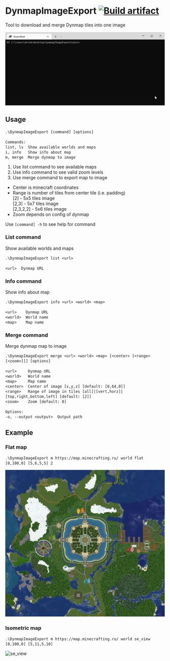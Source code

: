 # DynmapImageExport [![Build artifact](https://img.shields.io/github/workflow/status/Virenbar/DynmapImageExport/Build%20Artifact?label=Build&logo=github)](https://github.com/Virenbar/DynmapImageExport/actions/workflows/build-artifact.yml)

Tool to download and merge Dynmap tiles into one image

![terminal](/assets/images/terminal.gif)

## Usage

```text
.\DynmapImageExport [command] [options]

Commands:
list, ls  Show available worlds and maps
i, info   Show info about map
m, merge  Merge dynmap to image
```

1. Use list command to see available maps
2. Use info command to see valid zoom levels
3. Use merge command to export map to image

* Center is minecraft coordinates
* Range is number of tiles from center tile (i.e. padding)  
[2] - 5x5 tiles image  
[2,3] - 5x7 tiles image  
[2,3,2,2] - 5x6 tiles image
* Zoom depends on config of dynmap

Use `[command] -h` to see help for command

### List command

Show available worlds and maps

```text
.\DynmapImageExport list <url>

<url>  Dynmap URL
```

### Info command

Show info about map

```text
.\DynmapImageExport info <url> <world> <map>

<url>    Dynmap URL
<world>  World name
<map>    Map name
```

### Merge command

Merge dynmap map to image

```text
.\DynmapImageExport merge <url> <world> <map> [<center> [<range> [<zoom>]]] [options]

<url>     Dynmap URL
<world>   World name
<map>     Map name
<center>  Center of image [x,y,z] [default: [0,64,0]]
<range>   Range of image in tiles [all]|[vert,horz]|[top,right,bottom,left] [default: [2]]
<zoom>    Zoom [default: 0]

Options:
-o, --output <output>  Output path
```

## Example

### Flat map

```console
.\DynmapImageExport m https://map.minecrafting.ru/ world flat [0,100,0] [5,6,5,5] 2
```

![flat](/assets/images/Minecrafting.ru-flat.png)

### Isometric map

```console
.\DynmapImageExport m https://map.minecrafting.ru/ world se_view [0,100,0] [5,11,5,10]
```

![se_view](/assets/images/Minecrafting.ru-se_view.png)
